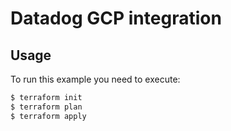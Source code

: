 # Datadog GCP integration

## Usage
To run this example you need to execute:
```bash
$ terraform init
$ terraform plan
$ terraform apply
```
